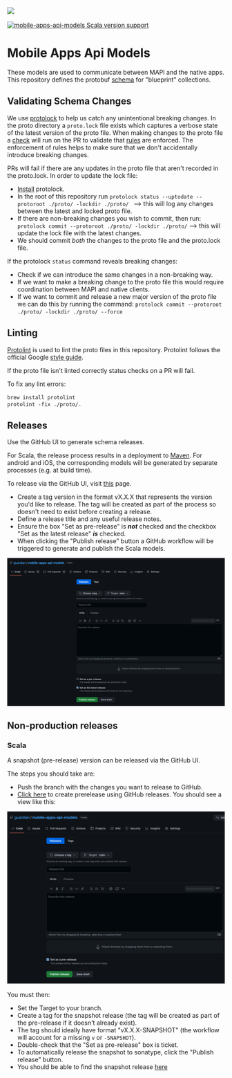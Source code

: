 <img src="https://img.shields.io/github/v/release/guardian/mobile-apps-api-models?label=schema%20version">

[![mobile-apps-api-models Scala version support](https://index.scala-lang.org/guardian/mobile-apps-api-models/mobile-apps-api-models/latest-by-scala-version.svg?platform=jvm)](https://index.scala-lang.org/guardian/mobile-apps-api-models/mobile-apps-api-models)

# Mobile Apps Api Models

These models are used to communicate between MAPI and the native apps.
This repository defines the protobuf [schema](proto/v0/collection.proto) for "blueprint" collections.

## Validating Schema Changes

We use [protolock](https://github.com/nilslice/protolock) to help us catch any unintentional breaking changes.
In the proto directory a `proto.lock` file exists which captures a verbose state of the latest version of the proto file.
When making changes to the proto file a [check](.github/workflows/version-compatibility.yml) will run on the PR to validate that [rules](https://github.com/nilslice/protolock) are enforced.
The enforcement of rules helps to make sure that we don't accidentally introduce breaking changes.

PRs will fail if there are any updates in the proto file that aren't recorded in the proto.lock. In order to update the lock file:
- [Install](https://github.com/nilslice/protolock#install) protolock.
- In the root of this repository run `protolock status --uptodate --protoroot ./proto/ -lockdir ./proto/ ` --> this will log any changes between the latest and locked proto file.
- If there are non-breaking changes you wish to commit, then run: `protolock commit --protoroot ./proto/ -lockdir ./proto/` --> this will update the lock file with the latest changes.
- We should commit _both_ the changes to the proto file and the proto.lock file.

If the protolock `status` command reveals breaking changes:
- Check if we can introduce the same changes in a non-breaking way.
- If we want to make a breaking change to the proto file this would require coordination between MAPI and native clients.
- If we want to commit and release a new major version of the proto file we can do this by running the command: `protolock commit --protoroot ./proto/ -lockdir ./proto/ --force`

## Linting

[Protolint](https://github.com/yoheimuta/protolint) is used to lint the proto files in this repository.
Protolint follows the official Google [style guide](https://protobuf.dev/programming-guides/style/).

If the proto file isn't linted correctly status checks on a PR will fail.

To fix any lint errors:

```
brew install protolint
protolint -fix ./proto/.
```

## Releases

Use the GitHub UI to generate schema releases.

For Scala, the release process results in a deployment to [Maven](https://repo1.maven.org/maven2/com/gu/mobile-apps-api-models_2.12/).
For android and iOS, the corresponding models will be generated by separate processes (e.g. at build time).

To release via the GitHub UI, visit [this](https://github.com/guardian/mobile-apps-api-models/releases/new) page.
- Create a tag version in the format vX.X.X that represents the version you'd like to release.
  The tag will be created as part of the process so doesn't need to exist before creating a release.
- Define a release title and any useful release notes.
- Ensure the box "Set as pre-release" is _**not**_ checked and the checkbox "Set as the latest release" _**is**_ checked.
- When clicking the "Publish release" button a GitHub workflow will be triggered to generate and publish the Scala models.

<img src="./docs/images/release.png">

## Non-production releases

### Scala

A snapshot (pre-release) version can be released via the GitHub UI.

The steps you should take are:
- Push the branch with the changes you want to release to GitHub.
- [Click here](https://github.com/guardian/mobile-apps-api-models/releases/new?prerelease=true) to create prerelease using GitHub releases. 
You should see a view like this:

<img src="docs/images/pre-release.png">

You must then:
- Set the Target to your branch.
- Create a tag for the snapshot release (the tag will be created as part of the pre-release if it doesn't already exist).
- The tag should ideally have format "vX.X.X-SNAPSHOT" (the workflow will account for a missing `v` or `-SNAPSHOT`).
- Double-check that the "Set as pre-release" box is ticket.
- To automatically release the snapshot to sonatype, click the "Publish release" button.
- You should be able to find the snapshot release [here](https://oss.sonatype.org/content/repositories/snapshots/com/gu/)